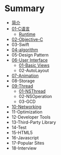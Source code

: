 # Summary

* [简介](README.md)
* [01-C语言](chapter1.md)
    * [Runtime](runtime.md)
* [02-Objective-C](02-objective-c.md)
* 03-Swift
* [04-algorithm](10-algorithm.md)
* 05-Design Pattern
* [06-User Interface](03-user-interface.md)
    * [01-Basic Views](sa.md)
    * 02-AutoLayout
* [07-Animation](05-animation.md)
* 08-Storage
* [09-Thread](09-thread.md)
    * [01-NSThread](nsthread.md)
    * 02-NSOperation
    * 03-GCD
* [10-Networking](10-networking.md)
* 11-Optimization
* 12-Developer Tools
* 13-Third-Party Library
* 14-Test
* 15-HTML5
* 16-Javascript
* 17-Popular Sites
* 18-Interview

